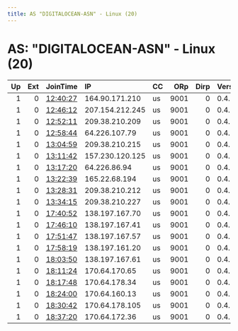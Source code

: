 ```yaml
---
title: AS "DIGITALOCEAN-ASN" - Linux (20)
---
```


# AS: "DIGITALOCEAN-ASN" - Linux (20)

|   Up |   Ext | JoinTime                                                                                              | IP              | CC   |   ORp |   Dirp | Version   | Contact                         | Nickname        |   eFamMembers |
|-----:|------:|:------------------------------------------------------------------------------------------------------|:----------------|:-----|------:|-------:|:----------|:--------------------------------|:----------------|--------------:|
|    1 |     0 | [12:40:27](https://nusenu.github.io/OrNetStats/w/relay/220BB45F6720C30BD11CCA35E63194360F412256.html) | 164.90.171.210  | us   |  9001 |      0 | 0.4.7.13  | &lt;bosch.germany89@outlook.    | atorbosch       |             1 |
|    1 |     0 | [12:46:12](https://nusenu.github.io/OrNetStats/w/relay/D2870D5A1B2325DFC7E539A45A3B01AF488310BD.html) | 207.154.212.245 | us   |  9001 |      0 | 0.4.7.13  | &lt;dewalt.service87899@outl    | dewalt          |             1 |
|    1 |     0 | [12:52:11](https://nusenu.github.io/OrNetStats/w/relay/A2A2E867F8F5191A8A48C8C5360C2764C7E82262.html) | 209.38.210.209  | us   |  9001 |      0 | 0.4.7.13  | &lt;playstation.service20154    | AtorPlaystation |             1 |
|    1 |     0 | [12:58:44](https://nusenu.github.io/OrNetStats/w/relay/065624A930062AB264E96CD524BD9F5BAD339BA8.html) | 64.226.107.79   | us   |  9001 |      0 | 0.4.7.13  | &lt;dell.mymistake84@gmail.c    | Dell            |             1 |
|    1 |     0 | [13:04:59](https://nusenu.github.io/OrNetStats/w/relay/ECE5E96F86D53782AC41FFB5ECD7F11BBEA60CD4.html) | 209.38.210.215  | us   |  9001 |      0 | 0.4.7.13  | &lt;rampage.warrior22@gmail.    | rampage         |             1 |
|    1 |     0 | [13:11:42](https://nusenu.github.io/OrNetStats/w/relay/41DC8255F0EAB3E34265B243C177CA1E84947065.html) | 157.230.120.125 | us   |  9001 |      0 | 0.4.7.13  | &lt;visa.jacky7@gmail.com&gt; @ | visa            |             1 |
|    1 |     0 | [13:17:20](https://nusenu.github.io/OrNetStats/w/relay/918CC33E7BE9685404288B05EB481BAA12528FD1.html) | 64.226.86.94    | us   |  9001 |      0 | 0.4.7.13  | &lt;kingston.power33@gmail.c    | kingston        |             1 |
|    1 |     0 | [13:22:39](https://nusenu.github.io/OrNetStats/w/relay/64AC588E781DD8598C189E2B3E4E656A3BA86C39.html) | 165.22.68.194   | us   |  9001 |      0 | 0.4.7.13  | &lt;premium.agency1785@gmail    | premiumATOR     |             1 |
|    1 |     0 | [13:28:31](https://nusenu.github.io/OrNetStats/w/relay/EFEDE66D3F4E36963EA643212C82C1C01681C593.html) | 209.38.210.212  | us   |  9001 |      0 | 0.4.7.13  | &lt;jacky-millestone5555@gma    | ATORLEGO        |             1 |
|    1 |     0 | [13:34:15](https://nusenu.github.io/OrNetStats/w/relay/94C674BD456A41E48BB147E8F3C4A2A9462D7AD6.html) | 209.38.210.227  | us   |  9001 |      0 | 0.4.7.13  | &lt;usa.makermill41@gmail.co    | corenght        |             1 |
|    1 |     0 | [17:40:52](https://nusenu.github.io/OrNetStats/w/relay/EB80D5F8239D189EE4649BDA645C3732C02B6519.html) | 138.197.167.70  | us   |  9001 |      0 | 0.4.7.13  | &lt;pokemon.besties52@gmail.    | pokemonj        |             1 |
|    1 |     0 | [17:46:10](https://nusenu.github.io/OrNetStats/w/relay/8039F20131CBDFB792BA9C9FC0D45018F8A0D3F0.html) | 138.197.167.41  | us   |  9001 |      0 | 0.4.7.13  | &lt;onix.companyltd2022@gmai    | onixATOR        |             1 |
|    1 |     0 | [17:51:47](https://nusenu.github.io/OrNetStats/w/relay/80F84367A3BBEC36B4BAC2D37BCE8086469F15B7.html) | 138.197.167.57  | us   |  9001 |      0 | 0.4.7.13  | &lt;wild.jacky8852@gmail.com    | TOROTNO         |             1 |
|    1 |     0 | [17:58:19](https://nusenu.github.io/OrNetStats/w/relay/A2FCBB258D2D8C89B4B52F70C41880C61392A236.html) | 138.197.161.20  | us   |  9001 |      0 | 0.4.7.13  | &lt;crocodiles.dundlee551@gm    | WildCrocodile   |             1 |
|    1 |     0 | [18:03:50](https://nusenu.github.io/OrNetStats/w/relay/A1BBF90FAEA682A5C96B7B36A6AA27ABE56C4AA7.html) | 138.197.167.61  | us   |  9001 |      0 | 0.4.7.13  | &lt;belgian.shepherddog21@gm    | BELGIANdog      |             1 |
|    1 |     0 | [18:11:24](https://nusenu.github.io/OrNetStats/w/relay/E12F6A339B7434D720F00C2EA35B9085EA729D93.html) | 170.64.170.65   | us   |  9001 |      0 | 0.4.7.13  | &lt;kennel.rottdurabis87@gma    | rottweiller     |             1 |
|    1 |     0 | [18:17:48](https://nusenu.github.io/OrNetStats/w/relay/7CAA543175753FB53BDD87C1048837B9157D82A8.html) | 170.64.178.34   | us   |  9001 |      0 | 0.4.7.13  | &lt;noname.guysatoshi1223@gm    | ATORsatoshi     |             1 |
|    1 |     0 | [18:24:00](https://nusenu.github.io/OrNetStats/w/relay/79D4CF6171A4C6D9A9EB9FFDEE037E89D0AE2EAA.html) | 170.64.160.13   | us   |  9001 |      0 | 0.4.7.13  | &lt;mydogisthebest.kennel121    | lola            |             1 |
|    1 |     0 | [18:30:42](https://nusenu.github.io/OrNetStats/w/relay/D59557BD37EA06BF78436E4DED157716CAD88029.html) | 170.64.178.105  | us   |  9001 |      0 | 0.4.7.13  | &lt;lucy.moonbeamnfx1@gmail.    | FerrariAtor     |             1 |
|    1 |     0 | [18:37:20](https://nusenu.github.io/OrNetStats/w/relay/6DB809941E8156AA78DBCB87C114B9C68CC79BE2.html) | 170.64.172.36   | us   |  9001 |      0 | 0.4.7.13  | &lt;ivan.tirovski85azer@gmai    | WOOD            |             1 |

